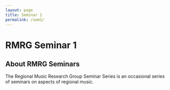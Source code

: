 ```yaml
---
layout: page
title: Seminar 1
permalink: /sem1/
---
```


# RMRG Seminar 1


## About RMRG Seminars

The Regional Music Research Group Seminar Series is an occasional series of seminars on aspects of regional music.